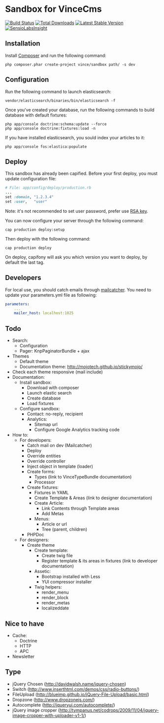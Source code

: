 Sandbox for VinceCms
====================

[![Build Status](https://travis-ci.org/vincentchalamon/sandbox.png)](https://travis-ci.org/vincentchalamon/sandbox)
[![Total Downloads](https://poser.pugx.org/vince/sandbox/downloads.png)](https://packagist.org/packages/vince/sandbox)
[![Latest Stable Version](https://poser.pugx.org/vince/sandbox/v/stable.png)](https://packagist.org/packages/vince/sandbox)
[![SensioLabsInsight](https://insight.sensiolabs.com/projects/cf774cad-f430-4aad-8e4f-db977bd839c8/mini.png)](https://insight.sensiolabs.com/projects/cf774cad-f430-4aad-8e4f-db977bd839c8)

## Installation

Install [Composer](http://getcomposer.org/) and run the following command:
```shell
php composer.phar create-project vince/sandbox path/ -s dev
```

## Configuration

Run the following command to launch elasticsearch:
```shell
vendor/elasticsearch/binaries/bin/elasticsearch -f
```

Once you've created your database, run the following commands to build database with default fixtures:
```shell
php app/console doctrine:schema:update --force
php app/console doctrine:fixtures:load -n
```

If you have installed elasticsearch, you sould index your articles to it:
```shell
php app/console fos:elastica:populate
```

## Deploy

This sandbox has already been capified. Before your first deploy, you must update configuration file:
```ruby
# File: app/config/deploy/production.rb
...
set :domain, "1.2.3.4"
set :user,   "user"
```

Note: it's not recommended to set user password, prefer use [RSA key](https://help.github.com/articles/generating-ssh-keys).

You can now configure your server through the following command:
```shell
cap production deploy:setup
```

Then deploy with the following command:
```shell
cap production deploy
```

On deploy, capifony will ask you which version you want to deploy, by default the last tag.

## Developers

For local use, you should catch emails through [mailcatcher](http://mailcatcher.me/). You need to update your
parameters.yml file as following:
```yml
parameters:
    ...
    mailer_host: localhost:1025
```

## Todo

* Search:
    * Configuration
    * Pager: KnpPaginatorBundle + ajax
* Themes
    * Default theme
    * Documentation theme: http://mojotech.github.io/stickymojo/
* Check each theme responsive (mail include)
* Documentation:
    * Install sandbox:
        * Download with composer
        * Launch elastic search
        * Create database
        * Load fixtures
    * Configure sandbox:
        * Contact: no-reply, recipient
        * Analytics:
            * Sitemap url
            * Configure Google Analytics tracking code
* How to:
    * For developers:
        * Catch mail on dev (Mailcatcher)
        * Deploy
        * Override entities
        * Override controller
        * Inject object in template (loader)
        * Create forms:
            * Types (link to VinceTypeBundle documentation)
            * Processor
        * Create fixtures:
            * Fixtures in YAML
            * Create Template & Areas (link to designer documentation)
            * Create Article:
                * Link Contents through Template areas
                * Add Metas
            * Menus:
                * Article or url
                * Tree (parent, children)
        * PHPDoc
    * For designers:
        * Create theme
            * Create template:
                * Create twig file
                * Register template & its areas in fixtures (link to developer documentation)
            * Assetic:
                * Bootstrap installed with Less
                * YUI compressor installer
            * Twig helpers:
                * render_menu
                * render_block
                * render_metas
                * localizeddate

## Nice to have

* Cache:
    * Doctrine
    * HTTP
    * APC
* Newsletter

## Type

* jQuery Chosen (http://davidwalsh.name/jquery-chosen)
* Switch (http://www.inserthtml.com/demos/css/radio-buttons/)
* FileUpload (http://blueimp.github.io/jQuery-File-Upload/basic.html)
* Dropzone (http://www.dropzonejs.com/)
* Autocomplete (http://jqueryui.com/autocomplete/)
* jQuery image cropper (http://tympanus.net/codrops/2009/11/04/jquery-image-cropper-with-uploader-v1-1/)